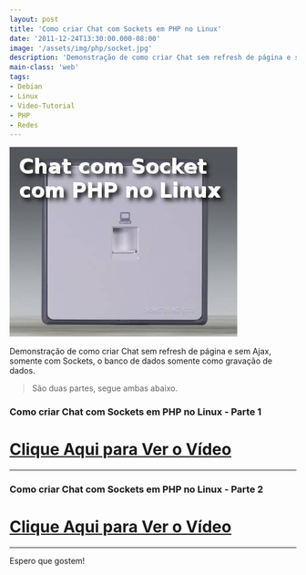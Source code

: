 ```yaml
---
layout: post
title: 'Como criar Chat com Sockets em PHP no Linux'
date: '2011-12-24T13:30:00.000-08:00'
image: '/assets/img/php/socket.jpg'
description: 'Demonstração de como criar Chat sem refresh de página e sem Ajax, somente com Sockets, o banco de dados somente como gravação de dados.'
main-class: 'web'
tags:
- Debian
- Linux
- Video-Tutorial
- PHP
- Redes
---
```


![Como criar Chat com Sockets em PHP no Linux](/assets/img/php/socket.jpg "Como criar Chat com Sockets em PHP no Linux")

Demonstração de como criar Chat sem refresh de página e sem Ajax, somente com Sockets, o banco de dados somente como gravação de dados.

> São duas partes, segue ambas abaixo.

### Como criar Chat com Sockets em PHP no Linux - Parte 1 

# [Clique Aqui para Ver o Vídeo](http://www.youtube.com/watch?v=GonaFVE4WlU)


***

### Como criar Chat com Sockets em PHP no Linux - Parte 2 

# [Clique Aqui para Ver o Vídeo](http://www.youtube.com/watch?v=bhPouuvyZeo)


***

Espero que gostem!

<script async src="https://pagead2.googlesyndication.com/pagead/js/adsbygoogle.js"></script>

<!-- Informat -->
<ins class="adsbygoogle"
 style="display:block"
 data-ad-client="ca-pub-2838251107855362"
 data-ad-slot="2327980059"
 data-ad-format="auto"
 data-full-width-responsive="true"></ins>

<script>
(adsbygoogle = window.adsbygoogle || []).push({});
</script>

